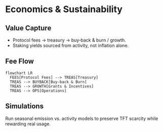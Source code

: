 # Economics & Sustainability

## Value Capture
- Protocol fees -> treasury -> buy‑back & burn / growth.  
- Staking yields sourced from activity, not inflation alone.

## Fee Flow
```mermaid
flowchart LR
  FEES[Protocol Fees] --> TREAS[Treasury]
  TREAS --> BUYBACK[Buy-back & Burn]
  TREAS --> GROWTH[Grants & Incentives]
  TREAS --> OPS[Operations]
```

## Simulations
Run seasonal emission vs. activity models to preserve TFT scarcity while rewarding real usage.
